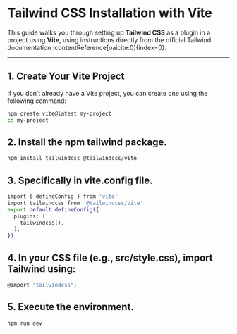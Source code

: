 # Tailwind CSS Installation with Vite

This guide walks you through setting up **Tailwind CSS** as a plugin in a project using **Vite**, using instructions directly from the official Tailwind documentation :contentReference[oaicite:0]{index=0}.

---
## 1. Create Your Vite Project

If you don’t already have a Vite project, you can create one using the following command:

```bash
npm create vite@latest my-project
cd my-project
```
## 2. Install the npm tailwind package. 
```bash
npm install tailwindcss @tailwindcss/vite
```
## 3. Specifically in vite.config file.
```bash
import { defineConfig } from 'vite'
import tailwindcss from '@tailwindcss/vite'
export default defineConfig({
  plugins: [
    tailwindcss(),
  ],
})
```
## 4. In your CSS file (e.g., src/style.css), import Tailwind using:
```bash
@import "tailwindcss";
```
## 5. Execute the environment.
```bash
npm run dev
